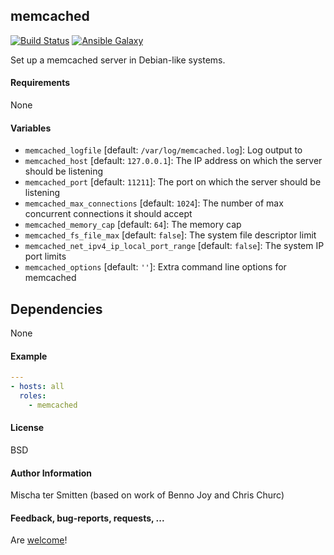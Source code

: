 ## memcached

[![Build Status](https://travis-ci.org/Oefenweb/ansible-memcached.svg?branch=master)](https://travis-ci.org/Oefenweb/ansible-memcached) [![Ansible Galaxy](http://img.shields.io/badge/ansible--galaxy-memcached-blue.svg)](https://galaxy.ansible.com/list#/roles/1354)

Set up a memcached server in Debian-like systems.

#### Requirements

None

#### Variables

 * `memcached_logfile` [default: `/var/log/memcached.log`]: Log output to
 * `memcached_host` [default: `127.0.0.1`]: The IP address on which the server should be listening
 * `memcached_port` [default: `11211`]: The port on which the server should be listening
 * `memcached_max_connections` [default: `1024`]: The number of max concurrent connections it should accept
 * `memcached_memory_cap` [default: `64`]: The memory cap
 * `memcached_fs_file_max` [default: `false`]: The system file descriptor limit
 * `memcached_net_ipv4_ip_local_port_range` [default: `false`]: The system IP port limits
 * `memcached_options` [default: `''`]: Extra command line options for memcached

## Dependencies

None

#### Example

```yaml
---
- hosts: all
  roles:
    - memcached
```

#### License

BSD

#### Author Information

Mischa ter Smitten (based on work of Benno Joy and Chris Churc)

#### Feedback, bug-reports, requests, ...

Are [welcome](https://github.com/Oefenweb/ansible-memcached/issues)!
